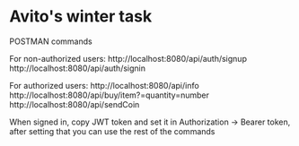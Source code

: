 # Avito's winter task
POSTMAN commands

For non-authorized users:
http://localhost:8080/api/auth/signup
http://localhost:8080/api/auth/signin

For authorized users:
http://localhost:8080/api/info
http://localhost:8080/api/buy/item?=quantity=number
http://localhost:8080/api/sendCoin

When signed in, copy JWT token and set it in Authorization -> Bearer token, after setting that you can use the rest of the commands
